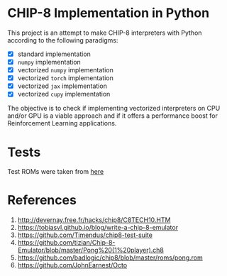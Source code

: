 # CHIP-8 Implementation in Python

This project is an attempt to make CHIP-8 interpreters with Python according to the following paradigms:

- [X] standard implementation
- [X] `numpy` implementation
- [X] vectorized `numpy` implementation
- [X] vectorized `torch` implementation
- [X] vectorized `jax` implementation
- [X] vectorized `cupy` implementation

The objective is to check if implementing vectorized interpreters on CPU and/or GPU is a viable approach and if it offers a performance boost for Reinforcement Learning applications.

# Tests

Test ROMs were taken from [here](https://github.com/Timendus/chip8-test-suite?tab=readme-ov-file#available-tests)

# References

1. http://devernay.free.fr/hacks/chip8/C8TECH10.HTM
2. https://tobiasvl.github.io/blog/write-a-chip-8-emulator
3. https://github.com/Timendus/chip8-test-suite
4. https://github.com/tizian/Chip-8-Emulator/blob/master/Pong%20(1%20player).ch8
5. https://github.com/badlogic/chip8/blob/master/roms/pong.rom
6. https://github.com/JohnEarnest/Octo
